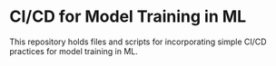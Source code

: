 # CI/CD for Model Training in ML

This repository holds files and scripts for incorporating simple CI/CD practices for model training in ML.
